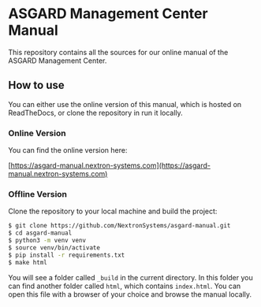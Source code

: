 # ASGARD Management Center Manual

This repository contains all the sources for our online manual of the ASGARD Management Center.

## How to use

You can either use the online version of this manual, which is hosted on ReadTheDocs, or clone the repository in run it locally.

### Online Version

You can find the online version here:  

[https://asgard-manual.nextron-systems.com](https://asgard-manual.nextron-systems.com)

### Offline Version

Clone the repository to your local machine and build the project:

``` bash
$ git clone https://github.com/NextronSystems/asgard-manual.git
$ cd asgard-manual
$ python3 -m venv venv
$ source venv/bin/activate
$ pip install -r requirements.txt
$ make html
```

You will see a folder called ``_build`` in the current directory. In this folder you can find another folder called ``html``, which contains ``index.html``. You can open this file with a browser of your choice and 
browse the manual locally.
